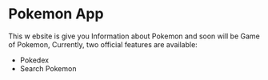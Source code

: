 # Pokemon App

This w ebsite is give you Information about Pokemon and soon will be Game of Pokemon,
Currently, two official features are available:

- Pokedex
- Search Pokemon
